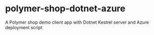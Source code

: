 # polymer-shop-dotnet-azure
A Polymer shop demo client app with Dotnet Kestrel server and Azure deployment script
